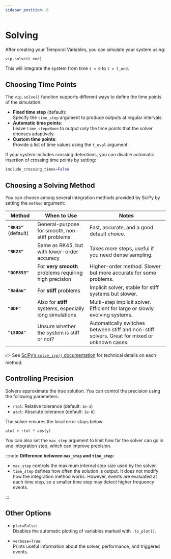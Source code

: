 ```yaml
---
sidebar_position: 6
---
```


# Solving

After creating your Temporal Variables, you can simulate your system using:

```python
vip.solve(t_end)
```

This will integrate the system from time `t = 0` to `t = t_end`.

## Choosing Time Points

The `vip.solve()` function supports different ways to define the time points of the simulation:

- **Fixed time step** (default):  
  Specify the `time_step` argument to produce outputs at regular intervals.
- **Automatic time points**:  
  Leave `time_step=None` to output only the time points that the solver chooses adaptively.
- **Custom time points**:  
  Provide a list of time values using the `t_eval` argument.

If your system includes crossing detections, you can disable automatic insertion of crossing time points by setting:

```python
include_crossing_times=False
```

## Choosing a Solving Method

You can choose among several integration methods provided by SciPy by setting the `method` argument:

| Method                 | When to Use                                             | Notes                                                                                         |
| ---------------------- | ------------------------------------------------------- | --------------------------------------------------------------------------------------------- |
| **`"RK45"`** (default) | General-purpose for smooth, non-stiff problems          | Fast, accurate, and a good default choice.                                                    |
| **`"RK23"`**           | Same as RK45, but with lower-order accuracy             | Takes more steps, useful if you need dense sampling.                                          |
| **`"DOP853"`**         | For **very smooth** problems requiring high precision   | Higher-order method. Slower but more accurate for some problems.                              |
| **`"Radau"`**          | For **stiff** problems                                  | Implicit solver, stable for stiff systems but slower.                                         |
| **`"BDF"`**            | Also for **stiff** systems, especially long simulations | Multi-step implicit solver. Efficient for large or slowly evolving systems.                   |
| **`"LSODA"`**          | Unsure whether the system is stiff or not?              | Automatically switches between stiff and non-stiff solvers. Great for mixed or unknown cases. |

👉 See [SciPy’s `solve_ivp()` documentation](https://docs.scipy.org/doc/scipy/reference/generated/scipy.integrate.solve_ivp.html) for technical details on each method.

## Controlling Precision

Solvers approximate the true solution. You can control the precision using the following parameters:

- `rtol`: Relative tolerance (default: `1e-3`)
- `atol`: Absolute tolerance (default: `1e-6`)

The solver ensures the local error stays below:

```
atol + rtol * abs(y)
```

You can also set the `max_step` argument to limit how far the solver can go in one integration step, which can improve precision.

:::note
**Difference between `max_step` and `time_step`:**

- `max_step` controls the maximum internal step size used by the solver.
- `time_step` defines how often the solution is output. It does not modify how the integration method works. However, events are evaluated at each time step, so a smaller time step may detect higher frequency events.

:::

## Other Options

- `plot=False`:  
  Disables the automatic plotting of variables marked with `.to_plot()`.

- `verbose=True`:  
  Prints useful information about the solver, performance, and triggered events.
